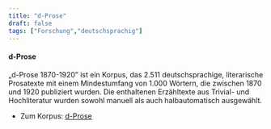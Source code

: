 ```yaml
---
title: "d-Prose"
draft: false
tags: ["Forschung","deutschsprachig"]
---
```


#### d-Prose
„d-Prose 1870-1920” ist ein Korpus, das 2.511 deutschsprachige, literarische Prosatexte mit einem Mindestumfang von 1.000 Wörtern, die zwischen 1870 und 1920 publiziert wurden. Die enthaltenen Erzähltexte aus Trivial- und Hochliteratur wurden sowohl manuell als auch halbautomatisch ausgewählt. 

* Zum Korpus: [d-Prose](https://zenodo.org/record/4315209#.X_8CsuhKhhE)